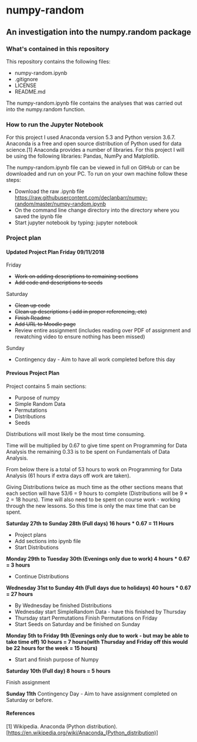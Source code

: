 # numpy-random
## An investigation into the numpy.random package

### What's contained in this repository

This repository contains the following files:

* numpy-random.ipynb 
* .gitignore
* LICENSE
* README.md

The numpy-random.ipynb file contains the analyses that was carried out into the numpy.random function.


### How to run the Jupyter Notebook

For this project I used Anaconda version 5.3 and Python version 3.6.7. Anaconda is a free and open source distribution of Python used for data science.[1] Anaconda provides a number of libraries. For this project I will be using the following libraries: Pandas, NumPy and Matplotlib.

The numpy-random.ipynb file can be viewed in full on GitHub or can be downloaded and run on your PC. To run on your own machine follow these steps:

* Download the raw .ipynb file https://raw.githubusercontent.com/declanbarr/numpy-random/master/numpy-random.ipynb
* On the command line change directory into the directory where you saved the ipynb file
* Start jupyter notebook by typing: jupyter notebook

### Project plan

#### Updated Project Plan Friday 09/11/2018

Friday
* ~~Work on adding descriptions to remaining sections~~
* ~~Add code and descriptions to seeds~~

Saturday
* ~~Clean up code~~
* ~~Clean up descriptions ( add in proper referencing, etc)~~
* ~~Finish Readme~~
* ~~Add URL to Moodle page~~
* Review entire assignment (includes reading over PDF of assignment and rewatching video to ensure nothing has been missed)

Sunday
* Contingency day - Aim to have all work completed before this day

#### Previous Project Plan

Project contains 5 main sections:
* Purpose of numpy
* Simple Random Data
* Permutations
* Distributions
* Seeds

Distributions will most likely be the most time consuming.

Time will be multiplied by 0.67 to give time spent on Programming for Data Analysis the remaining 0.33 is to be spent on Fundamentals of Data Analysis.

From below there is a total of 53 hours to work on Programming for Data Analysis (61 hours if extra days off work are taken). 

Giving Distributions twice as much time as the other sections means that each section will have 53/6 = 9 hours to complete (Distributions will be 9 * 2 = 18 hours). Time will also need to be spent on course work - working through the new lessons. So this time is only the max time that can be spent.


__Saturday 27th to Sunday 28th (Full days) 16 hours * 0.67 = 11 Hours__

* Project plans
* Add sections into ipynb file
* Start Distributions


__Monday 29th to Tuesday 30th (Evenings only due to work) 4 hours * 0.67 = 3 hours__

* Continue Distributions


__Wednesday 31st to Sunday 4th (Full days due to holidays) 40 hours * 0.67 = 27 hours__

* By Wednesday be finished Distributions
* Wednesday start SimpleRandom Data - have this finished by Thursday
* Thursday start Permutations Finish Permutations on Friday
* Start Seeds on Saturday and be finished on Sunday


__Monday 5th to Friday 9th (Evenings only due to work - but may be able to take time off) 10 hours = 7 hours(with Thursday and Friday off this would be 22 hours for the week = 15 hours)__

* Start and finish purpose of Numpy


__Saturday 10th (Full day) 8 hours = 5 hours__

Finish assignment



__Sunday 11th__
Contingency Day - Aim to have assignment completed on Saturday or before.


#### References

[1] Wikipedia. Anaconda (Python distribution).
[https://en.wikipedia.org/wiki/Anaconda_(Python_distribution)]

